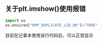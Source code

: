## 关于plt.imshow()使用报错

```python
import os
os.environ["KMP_DUPLICATE_LIB_OK"]="TRUE"
```
目前在记事本使用该行代码后，可以正常显示